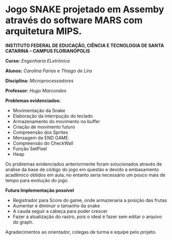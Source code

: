 # Jogo SNAKE projetado em Assemby através do software MARS com arquitetura MIPS.

**INSTITUTO FEDERAL DE EDUCAÇÃO, CIÊNCIA E TECNOLOGIA DE SANTA CATARINA – CAMPUS FLORIANÓPOLIS**

**Curso:** *Engenharia ELetrônica*

**Alunos:** *Carolina Farias* e *Thiago de Lira*

**Disciplina:** *Microprocessadores* 

**Professor:** *Hugo Marcondes*

**Problemas evidenciados:**

* Movimentação da Snake 
* Elaboração da interrpução do teclado 
* Armazenamento do movimento no buffer 
* Criação de movimento futuro 
* Compreensão dos Sprites
* Mensagem de END GAME.
* Compreensão do CheckWall 
* Função SetPixel
* Heap

Os problemas evidenciados anteriormente foram solucionados através de análise da base de código do jogo em questão
e devido a embasamento acadêmico obtidos em aula, no entanto seria necessário um pouco mais de tempo para evolução do jogo.

**Futura Implementação possível**

* Registrador para Score do game, onde armazenaria a posição das frutas 
* Aumentar e diminuir o tamanho da snake
* A cauda seguir a cabeça para poder crescer
* Fazer a atualização do rastro, pois o ideal é fazer sem editar o arquivo do graph.

Agradecimentos ao orientador, colegas de turma e equipe pelo projeto.
